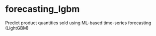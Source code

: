 # forecasting_lgbm
Predict product quantities sold using ML-based time-series forecasting (LightGBM)
